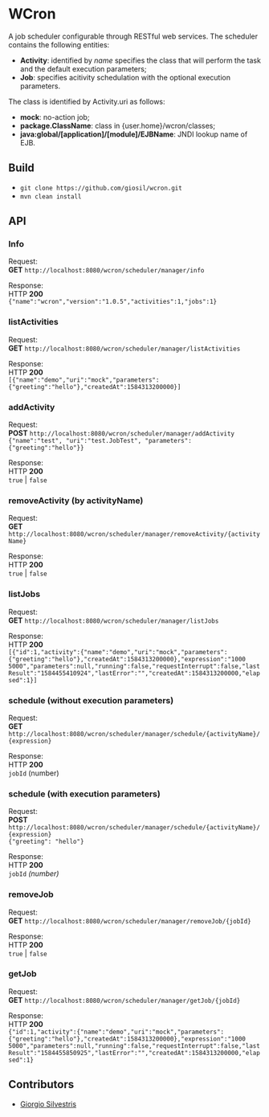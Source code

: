 # WCron

A job scheduler configurable through RESTful web services.
The scheduler contains the following entities:

* **Activity**: identified by *name* specifies the class that will perform the task and the default execution parameters;
* **Job**: specifies acitivity schedulation with the optional execution parameters.


The class is identified by Activity.uri as follows:

* **mock**: no-action job;
* **package.ClassName**: class in {user.home}/wcron/classes;
* **java:global/[application]/[module]/EJBName**: JNDI lookup name of EJB.

## Build

- `git clone https://github.com/giosil/wcron.git`
- `mvn clean install`

## API 

### Info

Request:<br/>
**GET** `http://localhost:8080/wcron/scheduler/manager/info`

Response:<br/>
HTTP **200**<br/>
`{"name":"wcron","version":"1.0.5","activities":1,"jobs":1}`

### listActivities

Request:<br/>
**GET** `http://localhost:8080/wcron/scheduler/manager/listActivities`

Response:<br/>
HTTP **200**<br/>
`[{"name":"demo","uri":"mock","parameters":{"greeting":"hello"},"createdAt":1584313200000}]`

### addActivity

Request:<br/>
**POST** `http://localhost:8080/wcron/scheduler/manager/addActivity`<br/>
`{"name":"test", "uri":"test.JobTest", "parameters":{"greeting":"hello"}}`

Response:<br/>
HTTP **200**<br/>
`true` | `false`

### removeActivity (by activityName)

Request:<br/>
**GET** `http://localhost:8080/wcron/scheduler/manager/removeActivity/{activityName}`

Response:<br/>
HTTP **200**<br/>
`true` | `false`

### listJobs

Request:<br/>
**GET** `http://localhost:8080/wcron/scheduler/manager/listJobs`

Response:<br/>
HTTP **200**<br/>
`[{"id":1,"activity":{"name":"demo","uri":"mock","parameters":{"greeting":"hello"},"createdAt":1584313200000},"expression":"1000 5000","parameters":null,"running":false,"requestInterrupt":false,"lastResult":"1584455410924","lastError":"","createdAt":1584313200000,"elapsed":1}]`

### schedule (without execution parameters)

Request:<br/>
**GET** `http://localhost:8080/wcron/scheduler/manager/schedule/{activityName}/{expression}`

Response:<br/>
HTTP **200**<br/>
`jobId` (number)

### schedule (with execution parameters)

Request:<br/>
**POST** `http://localhost:8080/wcron/scheduler/manager/schedule/{activityName}/{expression}`<br/>
`{"greeting": "hello"}`

Response:<br/>
HTTP **200**<br/>
`jobId` *(number)*

### removeJob

Request:<br/>
**GET** `http://localhost:8080/wcron/scheduler/manager/removeJob/{jobId}`

Response:<br/>
HTTP **200**<br/>
`true` | `false`

### getJob

Request:<br/>
**GET** `http://localhost:8080/wcron/scheduler/manager/getJob/{jobId}`

Response:<br/>
HTTP **200**<br/>
`{"id":1,"activity":{"name":"demo","uri":"mock","parameters":{"greeting":"hello"},"createdAt":1584313200000},"expression":"1000 5000","parameters":null,"running":false,"requestInterrupt":false,"lastResult":"1584455850925","lastError":"","createdAt":1584313200000,"elapsed":1}`

## Contributors

* [Giorgio Silvestris](https://github.com/giosil)
